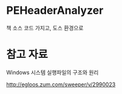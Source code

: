# PEHeaderAnalyzer

책 소스 코드 가지고, 도스 환경으로 

# 참고 자료

Windows 시스템 실행파일의 구조와 원리

http://egloos.zum.com/sweeper/v/2990023
